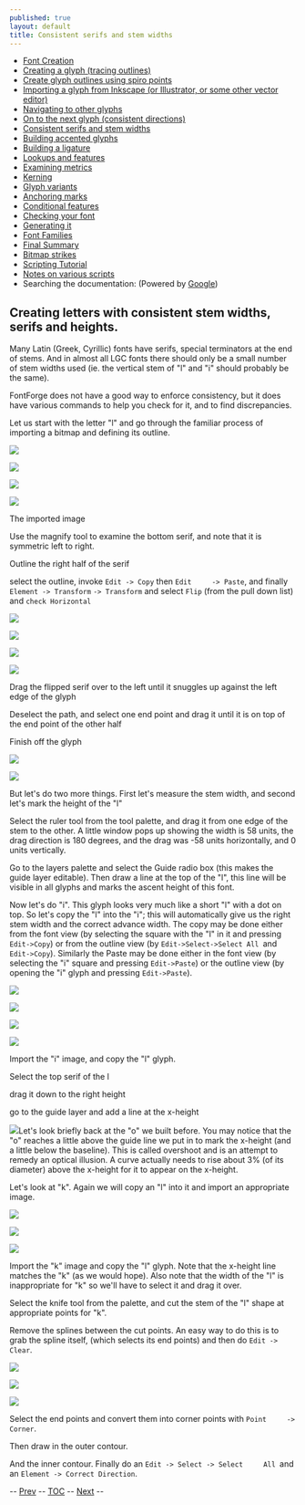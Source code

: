 ```yaml
---
published: true
layout: default
title: Consistent serifs and stem widths
---
```



-   [Font Creation](editexample.html#FontCreate)
-   [Creating a glyph (tracing outlines)](editexample.html#CharCreate)
-   [Create glyph outlines using spiro points](editspiro.html)
-   [Importing a glyph from Inkscape (or Illustrator, or some other
    vector editor)](importexample.html)
-   [Navigating to other glyphs](editexample2.html#Navigating)
-   [On to the next glyph (consistent
    directions)](editexample2.html#Creating-o)
-   [Consistent serifs and stem
    widths](editexample3.html#consistent-stems)
-   [Building accented glyphs](editexample4.html#accents)
-   [Building a ligature](editexample4.html#ligature)
-   [Lookups and features](editexample4.html#lookups)
-   [Examining metrics](editexample5.html#metrics)
-   [Kerning](editexample5.html#Kerning)
-   [Glyph variants](editexample6.html#Variants)
-   [Anchoring marks](editexample6.html#Marks)
-   [Conditional features](editexample6-5.html#Conditional)
-   [Checking your font](editexample7.html#checking)
-   [Generating it](editexample7.html#generating)
-   [Font Families](editexample7.html#Families)
-   [Final Summary](editexample7.html#summary)
-   [Bitmap strikes](editexample8.html)
-   [Scripting Tutorial](scripting-tutorial.html)
-   [Notes on various scripts](scriptnotes.html#Special)
-   Searching the documentation: (Powered by
    [Google](http://www.google.com/))

Creating letters with consistent stem widths, serifs and heights.
-----------------------------------------------------------------

Many Latin (Greek, Cyrillic) fonts have serifs, special terminators at
the end of stems. And in almost all LGC fonts there should only be a
small number of stem widths used (ie. the vertical stem of "l" and "i"
should probably be the same).

FontForge does not have a good way to enforce consistency, but it does
have various commands to help you check for it, and to find
discrepancies.

Let us start with the letter "l" and go through the familiar process of
importing a bitmap and defining its outline.

![](img/l1.png)

![](img/l2.png)

![](img/l3.png)

![](img/l4.png)

The imported image

Use the magnify tool to examine the bottom serif, and note that it is
symmetric left to right.

Outline the right half of the serif

select the outline, invoke `Edit -> Copy` then `Edit     -> Paste`, and
finally `Element -> Transform` `-> Transform` and select `Flip` (from
the pull down list) and `check Horizontal`

![](img/l5.png)

![](img/l6.png)

![](img/l7.png)

![](img/l8.png)

Drag the flipped serif over to the left until it snuggles up against the
left edge of the glyph

Deselect the path, and select one end point and drag it until it is on
top of the end point of the other half

Finish off the glyph

![](img/l9.png)

![](img/l10.png)

But let's do two more things. First let's measure the stem width, and
second let's mark the height of the "l"

Select the ruler tool from the tool palette, and drag it from one edge
of the stem to the other. A little window pops up showing the width is
58 units, the drag direction is 180 degrees, and the drag was -58 units
horizontally, and 0 units vertically.

Go to the layers palette and select the Guide radio box (this makes the
guide layer editable). Then draw a line at the top of the "l", this line
will be visible in all glyphs and marks the ascent height of this font.

Now let's do "i". This glyph looks very much like a short "l" with a dot
on top. So let's copy the "l" into the "i"; this will automatically give
us the right stem width and the correct advance width. The copy may be
done either from the font view (by selecting the square with the "l" in
it and pressing `Edit->Copy`) or from the outline view (by
`Edit->Select->Select All `and `Edit->Copy`). Similarly the Paste may be
done either in the font view (by selecting the "i" square and pressing
`Edit->Paste`) or the outline view (by opening the "i" glyph and
pressing `Edit->Paste`).

![](img/i1.png)

![](img/i2.png)

![](img/i3.png)

![](img/i4.png)

Import the "i" image, and copy the "l" glyph.

Select the top serif of the l

drag it down to the right height

go to the guide layer and add a line at the x-height

![](img/o5.png)Let's look briefly back at the "o" we built before. You may
notice that the "o" reaches a little above the guide line we put in to
mark the x-height (and a little below the baseline). This is called
overshoot and is an attempt to remedy an optical illusion. A curve
actually needs to rise about 3% (of its diameter) above the x-height for
it to appear on the x-height.

Let's look at "k". Again we will copy an "l" into it and import an
appropriate image.

![](img/k1.png)

![](img/k2.png)

![](img/k3.png)

Import the "k" image and copy the "l" glyph. Note that the x-height line
matches the "k" (as we would hope). Also note that the width of the "l"
is inappropriate for "k" so we'll have to select it and drag it over.

Select the knife tool from the palette, and cut the stem of the "l"
shape at appropriate points for "k".

Remove the splines between the cut points. An easy way to do this is to
grab the spline itself, (which selects its end points) and then do
`Edit -> Clear`.

![](img/k4.png)

![](img/k5.png)

![](img/k6.png)

Select the end points and convert them into corner points with
`Point     -> Corner`.

Then draw in the outer contour.

And the inner contour. Finally do an
`Edit -> Select -> Select     All `and an
`Element -> Correct Direction`.

-- [Prev](editexample2.html) -- [TOC](overview.html) --
[Next](editexample4.html) --

